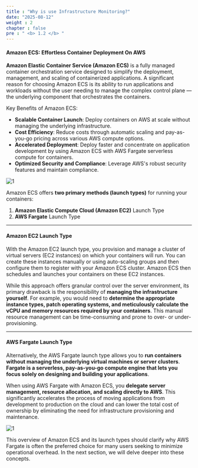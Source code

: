 ```yaml
---
title : "Why is use Infrastructure Monitoring?"
date: "2025-08-12"
weight : 2
chapter : false
pre : " <b> 1.2 </b> "
---
```


#### Amazon ECS: Effortless Container Deployment On AWS

**Amazon Elastic Container Service (Amazon ECS)** is a fully managed container orchestration service designed to simplify the deployment, management, and scaling of containerized applications. A significant reason for choosing Amazon ECS is its ability to run applications and workloads without the user needing to manage the complex control plane — the underlying component that orchestrates the containers.

Key Benefits of Amazon ECS:

- **Scalable Container Launch**: Deploy containers on AWS at scale without managing the underlying infrastructure.
- **Cost Efficiency**: Reduce costs through automatic scaling and pay-as-you-go pricing across various AWS compute options.
- **Accelerated Deployment**: Deploy faster and concentrate on application development by using Amazon ECS with AWS Fargate serverless compute for containers.
- **Optimized Security and Compliance**: Leverage AWS's robust security features and maintain compliance.

![1](/images/1.1/1.svg?width=40pc)

Amazon ECS offers **two primary methods (launch types)** for running your containers:
1. **Amazon Elastic Compute Cloud (Amazon EC2)** Launch Type
2. **AWS Fargate** Launch Type

___

#### Amazon EC2 Launch Type

With the Amazon EC2 launch type, you provision and manage a cluster of virtual servers (EC2 instances) on which your containers will run. You can create these instances manually or using auto-scaling groups and then configure them to register with your Amazon ECS cluster. Amazon ECS then schedules and launches your containers on these EC2 instances.

While this approach offers granular control over the server environment, its primary drawback is the responsibility of **managing the infrastructure yourself**. For example, you would need to **determine the appropriate instance types, patch operating systems, and meticulously calculate the vCPU and memory resources required by your containers**. This manual resource management can be time-consuming and prone to over- or under-provisioning.

___

#### AWS Fargate Launch Type

Alternatively, the AWS Fargate launch type allows you to **run containers without managing the underlying virtual machines or server clusters**. **Fargate is a serverless, pay-as-you-go compute engine that lets you focus solely on designing and building your applications**.

When using AWS Fargate with Amazon ECS, you **delegate server management, resource allocation, and scaling directly to AWS**. This significantly accelerates the process of moving applications from development to production on the cloud and can lower the total cost of ownership by eliminating the need for infrastructure provisioning and maintenance.

![1](/images/1.1/2.svg?width=40pc)

This overview of Amazon ECS and its launch types should clarify why AWS Fargate is often the preferred choice for many users seeking to minimize operational overhead. In the next section, we will delve deeper into these concepts.
